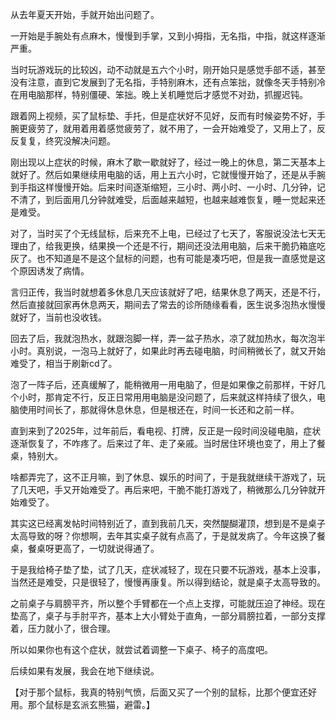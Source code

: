 从去年夏天开始，手就开始出问题了。

一开始是手腕处有点麻木，慢慢到手掌，又到小拇指，无名指，中指，就这样逐渐严重。

当时玩游戏玩的比较凶，动不动就是五六个小时，刚开始只是感觉手部不适，甚至没有注意，直到它发展到了无名指，手特别麻木，还有点笨拙，就像冬天手特别冷在用电脑那样，特别僵硬、笨拙。晚上关机睡觉后才感觉不对劲，抓握迟钝。

跟着网上视频，买了鼠标垫、手托，但是症状好不见好，反而有时候姿势不好，手腕更疲劳了，就用着用着感觉疲劳了，就不用了，一会开始难受了，又用上了，反反复复，终究没解决问题。

刚出现以上症状的时候，麻木了歇一歇就好了，经过一晚上的休息，第二天基本上就好了。然后如果继续用电脑的话，用上五六小时，它就慢慢开始了，还是从手腕到手指这样慢慢开始。后来时间逐渐缩短，三小时、两小时、一小时、几分钟，记不清了，到后面用几分钟就难受，后面越来越短，也越来越难恢复，睡一觉起来还是难受。

对了，当时买了个无线鼠标，后来充不上电，已经过了七天了，客服说没法七天无理由了，给我更换，结果换一个还是不行，期间还没法用电脑，后来干脆扔箱底吃灰了。也不知道是不是这个鼠标的问题，也有可能是凑巧吧，但是我一直感觉是这个原因诱发了病情。

言归正传，我当时就想着多休息几天应该就好了吧，结果休息了两天，还是不行，然后直接就回家再休息两天，期间去了常去的诊所随缘看看，医生说多泡热水慢慢就好了，当前也没收钱。

回去了后，我就泡热水，就跟泡脚一样，弄一盆子热水，凉了就加热水，每次泡半小时。真别说，一泡马上就好了，如果此时再去碰电脑，时间稍微长了，就又开始难受了，相当于刷新cd了。

泡了一阵子后，还真缓解了，能稍微用一用电脑了，但是如果像之前那样，干好几个小时，那肯定不行，反正日常用用电脑是没问题了，后来就这样持续了很久，电脑使用时间长了，那就得休息休息，但是根还在，时间一长还和之前一样。

直到来到了2025年，过年前后，看电视、打牌，反正是一段时间没碰电脑，症状逐渐恢复了，不咋疼了。后来过了年、走了亲戚。当时居住环境也变了，用上了餐桌，特别大。

啥都弄完了，这不正月嘛，到了休息、娱乐的时间了，于是我就继续干游戏了，玩了几天吧，手又开始难受了。再后来吧，干脆不能打游戏了，稍微那么几分钟就开始难受了。

其实这已经离发帖时间特别近了，直到我前几天，突然醍醐灌顶，想到是不是桌子太高导致的呀？你想啊，去年其实桌子就有点高了，于是就发病了。今年这换了餐桌，餐桌呀更高了，一切就说得通了。

于是我给椅子垫了垫，试了几天，症状减轻了，现在只要不玩游戏，基本上没事，当然还是难受，只是很轻了，慢慢再康复。所以得到结论，就是桌子太高导致的。

之前桌子与肩膀平齐，所以整个手臂都在一个点上支撑，可能就压迫了神经。现在垫高了，桌子与手肘平齐，基本上大小臂处于直角，一部分肩膀拉着，一部分支撑着，压力就小了，很合理。

所以如果你也有这个症状，就尝试着调整一下桌子、椅子的高度吧。

后续如果有发展，我会在地下继续说。

【对于那个鼠标，我真的特别气愤，后面又买了一个别的鼠标，比那个便宜还好用。那个鼠标是玄派玄熊猫，避雷。】


